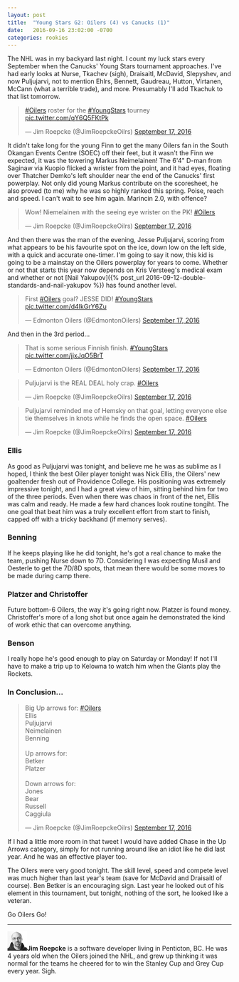 ```yaml
---
layout: post
title:  "Young Stars G2: Oilers (4) vs Canucks (1)"
date:   2016-09-16 23:02:00 -0700
categories: rookies
---
```

The NHL was in my backyard last night. I count my luck stars every September when the Canucks' Young Stars tournament approaches. I've had early looks at Nurse, Tkachev (sigh), Draisaitl, McDavid, Slepyshev, and now Puljujarvi, not to mention Ehlrs, Bennett, Gaudreau, Hutton, Virtanen, McCann (what a terrible trade), and more. Presumably I'll add Tkachuk to that list tomorrow.
<!--break-->

<blockquote class="twitter-tweet" data-lang="en"><p lang="en" dir="ltr"><a href="https://twitter.com/hashtag/Oilers?src=hash">#Oilers</a> roster for the <a href="https://twitter.com/hashtag/YoungStars?src=hash">#YoungStars</a> tourney <a href="https://t.co/qY6Q5FKtPk">pic.twitter.com/qY6Q5FKtPk</a></p>&mdash; Jim Roepcke (@JimRoepckeOilrs) <a href="https://twitter.com/JimRoepckeOilrs/status/776970002335346688">September 17, 2016</a></blockquote>
<script async src="//platform.twitter.com/widgets.js" charset="utf-8"></script>

It didn't take long for the young Finn to get the many Oilers fan in the South Okangan Events Centre (SOEC) off their feet, but it wasn't the Finn we expected, it was the towering Markus Neimelainen! The 6'4" D-man from Saginaw via Kuopio flicked a wrister from the point, and it had eyes, floating over Thatcher Demko's left shoulder near the end of the Canucks' first powerplay. Not only did young Markus contribute on the scoresheet, he also proved (to me) why he was so highly ranked this spring. Poise, reach and speed. I can't wait to see him again. Marincin 2.0, with offence?

<blockquote class="twitter-tweet" data-lang="en"><p lang="en" dir="ltr">Wow! Niemelainen with the seeing eye wrister on the PK! <a href="https://twitter.com/hashtag/Oilers?src=hash">#Oilers</a></p>&mdash; Jim Roepcke (@JimRoepckeOilrs) <a href="https://twitter.com/JimRoepckeOilrs/status/776973801569423360">September 17, 2016</a></blockquote>

And then there was the man of the evening, Jesse Puljujarvi, scoring from what appears to be his favourite spot on the ice, down low on the left side, with a quick and accurate one-timer. I'm going to say it now, this kid is going to be a mainstay on the Oilers powerplay for years to come. Whether or not that starts this year now depends on Kris Versteeg's medical exam and whether or not [Nail Yakupov]({% post_url 2016-09-12-double-standards-and-nail-yakupov %}) has found another level.

<blockquote class="twitter-tweet" data-lang="en"><p lang="en" dir="ltr">First <a href="https://twitter.com/hashtag/Oilers?src=hash">#Oilers</a> goal? JESSE DID! <a href="https://twitter.com/hashtag/YoungStars?src=hash">#YoungStars</a> <a href="https://t.co/d4IkGrY6Zu">pic.twitter.com/d4IkGrY6Zu</a></p>&mdash; Edmonton Oilers (@EdmontonOilers) <a href="https://twitter.com/EdmontonOilers/status/776985952426176514">September 17, 2016</a></blockquote>

And then in the 3rd period...

<blockquote class="twitter-tweet" data-lang="en"><p lang="en" dir="ltr">That is some serious Finnish finish. <a href="https://twitter.com/hashtag/YoungStars?src=hash">#YoungStars</a> <a href="https://t.co/jjxJqO5BrT">pic.twitter.com/jjxJqO5BrT</a></p>&mdash; Edmonton Oilers (@EdmontonOilers) <a href="https://twitter.com/EdmontonOilers/status/777002298463494146">September 17, 2016</a></blockquote>

<blockquote class="twitter-tweet" data-lang="en"><p lang="en" dir="ltr">Puljujarvi is the REAL DEAL holy crap. <a href="https://twitter.com/hashtag/Oilers?src=hash">#Oilers</a></p>&mdash; Jim Roepcke (@JimRoepckeOilrs) <a href="https://twitter.com/JimRoepckeOilrs/status/776998256609943552">September 17, 2016</a></blockquote>

<blockquote class="twitter-tweet" data-lang="en"><p lang="en" dir="ltr">Puljujarvi reminded me of Hemsky on that goal, letting everyone else tie themselves in knots while he finds the open space. <a href="https://twitter.com/hashtag/Oilers?src=hash">#Oilers</a></p>&mdash; Jim Roepcke (@JimRoepckeOilrs) <a href="https://twitter.com/JimRoepckeOilrs/status/776998629944852480">September 17, 2016</a></blockquote>

### Ellis

As good as Puljujarvi was tonight, and believe me he was as sublime as I hoped, I think the best Oiler player tonight was Nick Ellis, the Oilers' new goaltender fresh out of Providence College. His positioning was extremely impressive tonight, and I had a great view of him, sitting behind him for two of the three periods. Even when there was chaos in front of the net, Ellis was calm and ready. He made a few hard chances look routine tongiht. The one goal that beat him was a truly excellent effort from start to finish, capped off with a tricky backhand (if memory serves).

### Benning

If he keeps playing like he did tonight, he's got a real chance to make the team, pushing Nurse down to 7D. Considering I was expecting Musil and Oesterle to get the 7D/8D spots, that mean there would be some moves to be made during camp there.

### Platzer and Christoffer

Future bottom-6 Oilers, the way it's going right now. Platzer is found money. Christoffer's more of a long shot but once again he demonstrated the kind of work ethic that can overcome anything.

### Benson

I really hope he's good enough to play on Saturday or Monday! If not I'll have to make a trip up to Kelowna to watch him when the Giants play the Rockets.

### In Conclusion...

<blockquote class="twitter-tweet" data-lang="en"><p lang="en" dir="ltr">Big Up arrows for: <a href="https://twitter.com/hashtag/Oilers?src=hash">#Oilers</a><br>Ellis<br>Puljujarvi<br>Neimelainen<br>Benning<br><br>Up arrows for:<br>Betker<br>Platzer<br><br>Down arrows for:<br>Jones<br>Bear<br>Russell<br>Caggiula</p>&mdash; Jim Roepcke (@JimRoepckeOilrs) <a href="https://twitter.com/JimRoepckeOilrs/status/777012753131122688">September 17, 2016</a></blockquote>
<script async src="//platform.twitter.com/widgets.js" charset="utf-8"></script>

If I had a little more room in that tweet I would have added Chase in the Up Arrows category, simply for not running around like an idiot like he did last year. And he was an effective player too.

The Oilers were very good tonight. The skill level, speed and compete level was much higher than last year's team (save for McDavid and Draisaitl of course). Ben Betker is an encouraging sign. Last year he looked out of his element in this tournament, but tonight, nothing of the sort, he looked like a veteran.

Go Oilers Go!

---

![Jim Roepcke](/public/JimRoepcke-44x44.jpg)**Jim Roepcke** is a software developer living in Penticton, BC. He was 4 years old when the Oilers joined the NHL, and grew up thinking it was normal for the teams he cheered for to win the Stanley Cup and Grey Cup every year. Sigh.
